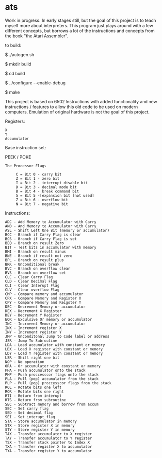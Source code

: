 # ats

Work in progress. In early stages still, but the goal of this project is to teach myself more about interpreters.
This program just plays around with a few different concepts, but borrows a lot of the instructions and concepts from the book "the Atari Assembler".

to build:

$ ./autogen.sh

$ mkdir build

$ cd build

$ ../configure --enable-debug

$ make 


This project is based on 6502 Instructions 
with added functionality and new instructions / features to
allow this old code to be used on modern computers. Emulation of original hardware is not the goal of this project.

Registers: 

	X
	Y
	Accumulator

Base instruction set:

PEEK / POKE

	The Processor Flags

         C = Bit 0 - carry bit
         Z = Bit 1 - zero bit
         I = Bit 2 - interrupt disable bit
         D = Bit 3 - decimal mode bit
         B = Bit 4 - break command bit
         5 = Bit 5 -[expansion bit [not used]
         Z = Bit 6 - overflow bit
         N = Bit 7 - negative bit
        
Instructions:

	ADC - Add Memory to Accumulator with Carry
	AND - And Memory to Accumulator with Carry
	ASL - Shift Left One Bit (memory or accumulator)
	BCC - Branch if Carry Flag is clear
	BCS - Branch if Carry Flag is set
	BEQ - Branch on result Zero
	BIT - Test bits in accumulator with memory
	BMI - Branch on result minus
	BNE - Branch if result not zero
	BPL - Branch on result plus
	BRK - Unconditional break
	BVC - Branch on overflow clear
	BVS - Branch on overflow set
	CLC - Clear Carry Flag
	CLD - Clear Decimal Flag
	CLI - Clear Interupt Flag
	CLV - Clear overflow Flag
	CMP - Compare memory and accumulator
	CPX - Compare Memory and Register X
	CPY - Compare Memory and Reigster Y
	DEC - Decrement Memory or accumulator
	DEX - Decrement X Register
	DEY - Decrement Y Register
	EOR - Exculsive Or memory or accumulator
	INC - Incrmeent Memory or accumulator
	INX - Increment register X
	INY - Increment register Y
	JMP - Unconditonal Jump to Code label or address
	JSR - Jump To Subroutine
	LDA - Load accumulator with constant or memory
	LDX - Load X register with constant or memory
	LDY - Load Y register with constant or memory
	LSR - Shift right one bit
	NOP - No operation 
	ORA - Or accumulator with constant or memory
	PHA - Push accumulator onto the stack
	PHP - Push proccesscor flags onto the stack
	PLA - Pull (pop) accumulator from the stack
	PLP - Pull (pop) proccesscor flags from the stack
	ROL - Rotate bits one left
	ROR - Rotate bits one right
	RTI - Return from interupt
	RTS - Return from subroutine
	SBC - Subtract memory and borrow from accum
	SEC - Set carry flag
	SED - Set decimal flag
	SEI - Set interupt flag
	STA - Store accumulator in memory
	STX - Store register X in memory
	STY - Store register Y in memory
	TAX - Transfer accumulator to X register
	TAY - Transfer accumulator to Y register
	TSX - Transfer stack pointer to Index X
	TXA - Transfer register X to accumulator
	TYA - Transfer register Y to accumulator

